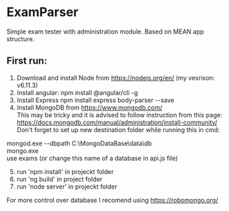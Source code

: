 # ExamParser

Simple exam tester with administration module.
Based on MEAN app structure.

## First run:
1. Download and install Node from  https://nodejs.org/en/ (my vesrison: v6.11.3)
2. Install angular:
npm install @angular/cli -g
3. Install Express
npm install express body-parser --save
4. Install MongoDB from https://www.mongodb.com/  
This may be tricky and it is advised to follow instruction from this page: https://docs.mongodb.com/manual/administration/install-community/
Don't forget to set up new destination folder while running this in cmd:

mongod.exe --dbpath C:\MongoDataBase\data\db <br />
mongo.exe <br />
use exams (or change this name of a database in api.js file) 

5. run 'npm install' in projeckt folder
6. run 'ng build' in project folder
7. run 'node server' in projeckt folder


For more control over database I recomend using https://robomongo.org/